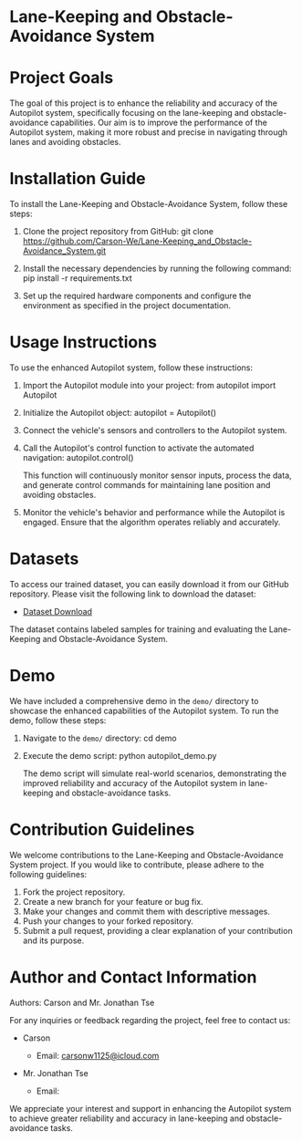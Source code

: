 # Lane-Keeping and Obstacle-Avoidance System

# Project Goals

The goal of this project is to enhance the reliability and accuracy of the Autopilot system, specifically focusing on the lane-keeping and obstacle-avoidance capabilities. Our aim is to improve the performance of the Autopilot system, making it more robust and precise in navigating through lanes and avoiding obstacles.

# Installation Guide

To install the Lane-Keeping and Obstacle-Avoidance System, follow these steps:

1. Clone the project repository from GitHub:
git clone https://github.com/Carson-We/Lane-Keeping_and_Obstacle-Avoidance_System.git

2. Install the necessary dependencies by running the following command:
   pip install -r requirements.txt

3. Set up the required hardware components and configure the environment as specified in the project documentation.

# Usage Instructions

To use the enhanced Autopilot system, follow these instructions:

1. Import the Autopilot module into your project:
   from autopilot import Autopilot

2. Initialize the Autopilot object:
   autopilot = Autopilot()
  
3. Connect the vehicle's sensors and controllers to the Autopilot system.

4. Call the Autopilot's control function to activate the automated navigation:
   autopilot.control()
 
   This function will continuously monitor sensor inputs, process the data, and generate control commands for maintaining lane position and avoiding obstacles.

5. Monitor the vehicle's behavior and performance while the Autopilot is engaged. Ensure that the algorithm operates reliably and accurately.

# Datasets

To access our trained dataset, you can easily download it from our GitHub repository. Please visit the following link to download the dataset:

- [Dataset Download](https://github.com/Carson-We/Lane-Keeping_and_Obstacle-Avoidance_System\dataset)

The dataset contains labeled samples for training and evaluating the Lane-Keeping and Obstacle-Avoidance System.

# Demo

We have included a comprehensive demo in the `demo/` directory to showcase the enhanced capabilities of the Autopilot system. To run the demo, follow these steps:

1. Navigate to the `demo/` directory:
   cd demo

2. Execute the demo script:
   python autopilot_demo.py


   The demo script will simulate real-world scenarios, demonstrating the improved reliability and accuracy of the Autopilot system in lane-keeping and obstacle-avoidance tasks.

# Contribution Guidelines

We welcome contributions to the Lane-Keeping and Obstacle-Avoidance System project. If you would like to contribute, please adhere to the following guidelines:

1. Fork the project repository.
2. Create a new branch for your feature or bug fix.
3. Make your changes and commit them with descriptive messages.
4. Push your changes to your forked repository.
5. Submit a pull request, providing a clear explanation of your contribution and its purpose.

# Author and Contact Information

Authors: Carson and Mr. Jonathan Tse

For any inquiries or feedback regarding the project, feel free to contact us:

- Carson
  - Email: carsonw1125@icloud.com

- Mr. Jonathan Tse
  - Email: 

We appreciate your interest and support in enhancing the Autopilot system to achieve greater reliability and accuracy in lane-keeping and obstacle-avoidance tasks.
